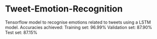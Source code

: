# Tweet-Emotion-Recognition
Tensorflow model to recognise emotions related to tweets using a LSTM model.
Accuracies achieved:
  Training set: 96.99%
  Validation set: 87.90%
  Test set: 87.15%
